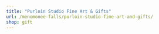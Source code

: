 ```yaml
---
title: "Purloin Studio Fine Art & Gifts"
url: /menomonee-falls/purloin-studio-fine-art-and-gifts/
shop: gift
---
```

